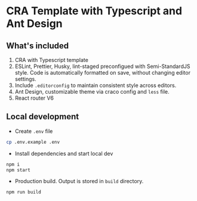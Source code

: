 # CRA Template with Typescript and Ant Design

## What's included

1. CRA with Typescript template
2. ESLint, Prettier, Husky, lint-staged preconfigued with Semi-StandardJS style.
Code is automatically formatted on save, without changing editor settings.
3. Include `.editorconfig` to maintain consistent style across editors.
4. Ant Design, customizable theme via craco config and `less` file.
5. React router V6

## Local development

- Create `.env` file

```sh
cp .env.example .env
```

- Install dependencies and start local dev

```sh
npm i
npm start
```

- Production build. Output is stored in `build` directory.

```sh
npm run build
```
